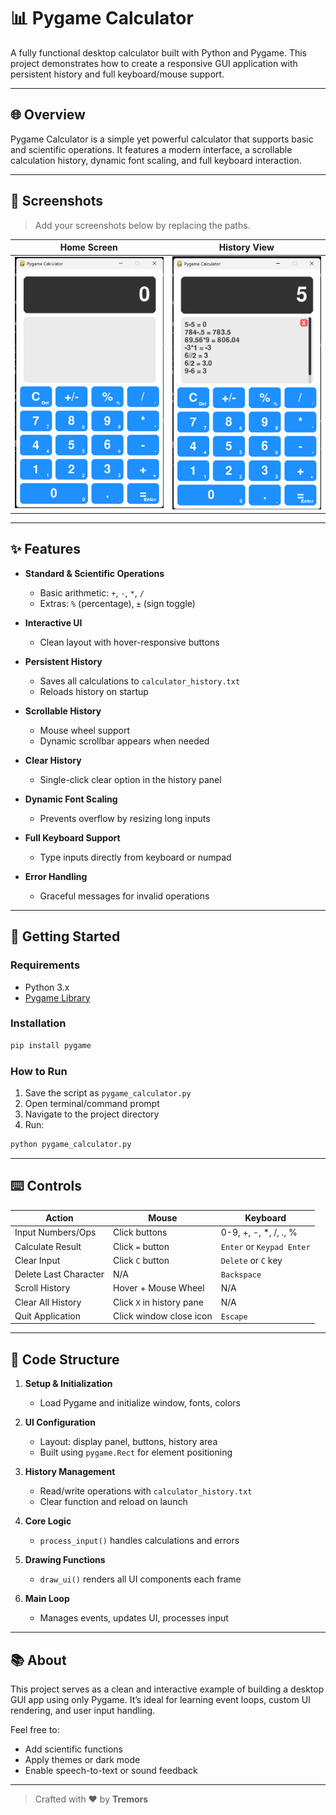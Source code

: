 # 📊 Pygame Calculator

A fully functional desktop calculator built with Python and Pygame. This project demonstrates how to create a responsive GUI application with persistent history and full keyboard/mouse support.

---

## 🌐 Overview

Pygame Calculator is a simple yet powerful calculator that supports basic and scientific operations. It features a modern interface, a scrollable calculation history, dynamic font scaling, and full keyboard interaction.

---

## 📸 Screenshots

> Add your screenshots below by replacing the paths.

| Home Screen               | History View                 |
| ------------------------- | ---------------------------- |
| ![Home](screenshots/home.png) | ![History](screenshots/history.png) |

---

## ✨ Features

* **Standard & Scientific Operations**

  * Basic arithmetic: `+`, `-`, `*`, `/`
  * Extras: `%` (percentage), `±` (sign toggle)

* **Interactive UI**

  * Clean layout with hover-responsive buttons

* **Persistent History**

  * Saves all calculations to `calculator_history.txt`
  * Reloads history on startup

* **Scrollable History**

  * Mouse wheel support
  * Dynamic scrollbar appears when needed

* **Clear History**

  * Single-click clear option in the history panel

* **Dynamic Font Scaling**

  * Prevents overflow by resizing long inputs

* **Full Keyboard Support**

  * Type inputs directly from keyboard or numpad

* **Error Handling**

  * Graceful messages for invalid operations

---

## 🚀 Getting Started

### Requirements

* Python 3.x
* [Pygame Library](https://www.pygame.org/)

### Installation

```bash
pip install pygame
```

### How to Run

1. Save the script as `pygame_calculator.py`
2. Open terminal/command prompt
3. Navigate to the project directory
4. Run:

```bash
python pygame_calculator.py
```

---

## ⌨️ Controls

| Action                | Mouse                     | Keyboard                  |
| --------------------- | ------------------------- | ------------------------- |
| Input Numbers/Ops     | Click buttons             | 0-9, +, -, \*, /, ., %    |
| Calculate Result      | Click `=` button          | `Enter` or `Keypad Enter` |
| Clear Input           | Click `C` button          | `Delete` or `C` key       |
| Delete Last Character | N/A                       | `Backspace`               |
| Scroll History        | Hover + Mouse Wheel       | N/A                       |
| Clear All History     | Click `X` in history pane | N/A                       |
| Quit Application      | Click window close icon   | `Escape`                  |

---

## 📄 Code Structure

1. **Setup & Initialization**

   * Load Pygame and initialize window, fonts, colors

2. **UI Configuration**

   * Layout: display panel, buttons, history area
   * Built using `pygame.Rect` for element positioning

3. **History Management**

   * Read/write operations with `calculator_history.txt`
   * Clear function and reload on launch

4. **Core Logic**

   * `process_input()` handles calculations and errors

5. **Drawing Functions**

   * `draw_ui()` renders all UI components each frame

6. **Main Loop**

   * Manages events, updates UI, processes input

---

## 📚 About

This project serves as a clean and interactive example of building a desktop GUI app using only Pygame. It’s ideal for learning event loops, custom UI rendering, and user input handling.

Feel free to:

* Add scientific functions
* Apply themes or dark mode
* Enable speech-to-text or sound feedback

---

> Crafted with ❤️ by **Tremors**
